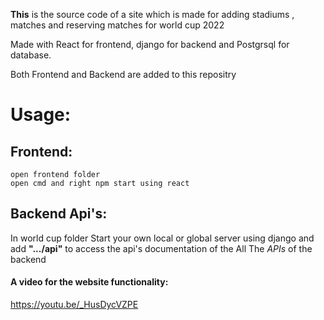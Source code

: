 <b>This</b> is the source code of a site which is made for adding stadiums , matches and reserving matches for world cup 2022 

Made with React for frontend, django for backend and Postgrsql for database.

Both Frontend and Backend are added to this repositry 

# Usage:

<h2><b>Frontend:</b></h2>

    open frontend folder 
    open cmd and right npm start using react
    
<h2><b>Backend Api's:</b></h2>

In world cup folder Start your own local or global server using django and add <b>".../api"</b> to access the api's documentation of the All The *APIs* of the backend 


<h4>A video for the website functionality: </h4>

https://youtu.be/_HusDycVZPE        

    
